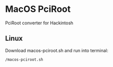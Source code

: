 # MacOS PciRoot
PciRoot converter for Hackintosh

## Linux
Download macos-pciroot.sh and run into terminal:
```
/macos-pciroot.sh
```
